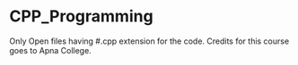 # CPP_Programming
Only Open files having #.cpp extension for the code.
Credits for this course goes to Apna College.
